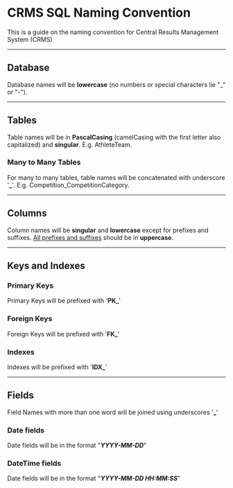 # CRMS SQL Naming Convention
This is a guide on the naming convention for Central Results Management System (CRMS)

<hr>

## Database
Database names will be **lowercase** (no numbers or special characters lie "_" or "-").

<hr>

## Tables
Table names will be in **PascalCasing** (camelCasing with the first letter also capitalized) and **singular**. E.g. AthleteTeam.

### Many to Many Tables
For many to many tables, table names will be concatenated with underscore '**_**'. E.g. Competition_CompetitionCategory.

<hr>

## Columns
Column names will be **singular** and **lowercase** except for prefixes and suffixes. <u>All prefixes and suffixes</u> should be in **uppercase**.

<hr>

## Keys and Indexes

### Primary Keys
Primary Keys will be prefixed with '**PK_**'

### Foreign Keys
Foreign Keys will be prefixed with '**FK_**'

### Indexes
Indexes will be prefixed with '**IDX_**'

<hr>

## Fields
Field Names with more than one word will be joined using underscores '**_**'

### Date fields
Date fields will be in the format "**<i>YYYY-MM-DD</i>**"

### DateTime fields
Date fields will be in the format "**<i>YYYY-MM-DD HH:MM:SS</i>**"